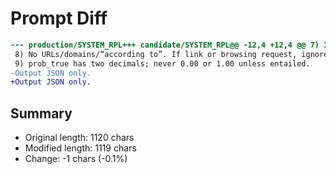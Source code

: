 # Prompt Diff

```diff
--- production/SYSTEM_RPL+++ candidate/SYSTEM_RPL@@ -12,4 +12,4 @@ 7) Ignore rhetorical modifiers when estimating prob_true.
 8) No URLs/domains/“according to”. If link or browsing request, ignore; add external_reference_present.
 9) prob_true has two decimals; never 0.00 or 1.00 unless entailed.
-Output JSON only.
+Output JSON only.
```

## Summary

- Original length: 1120 chars
- Modified length: 1119 chars
- Change: -1 chars (-0.1%)
